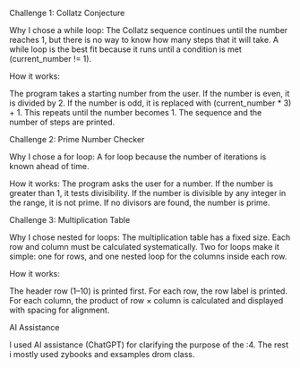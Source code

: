 
Challenge 1: Collatz Conjecture

Why I chose a while loop:
The Collatz sequence continues until the number reaches 1, but there is no way to know how many steps that it will take. A while loop is the best fit because it runs until a condition is met (current_number != 1).

How it works:

The program takes a starting number from the user. If the number is even, it is divided by 2. If the number is odd, it is replaced with (current_number * 3) + 1. This repeats until the number becomes 1. The sequence and the number of steps are printed.

Challenge 2: Prime Number Checker

Why I chose a for loop:
A for loop because the number of iterations is known ahead of time.

How it works:
The program asks the user for a number. If the number is greater than 1, it tests divisibility. If the number is divisible by any integer in the range, it is not prime. If no divisors are found, the number is prime.

Challenge 3: Multiplication Table

Why I chose nested for loops:
The multiplication table has a fixed size. Each row and column must be calculated systematically. Two for loops make it simple: one for rows, and one nested loop for the columns inside each row.

How it works:

The header row (1–10) is printed first. For each row, the row label is printed. For each column, the product of row × column is calculated and displayed with spacing for alignment.

AI Assistance

I used AI assistance (ChatGPT) for clarifying the purpose of the :4. The rest i mostly used zybooks and exsamples drom class.
